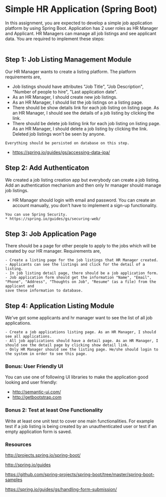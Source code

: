 # Simple HR Application (Spring Boot)

In this assignment, you are expected to develop a simple job application platform by using Spring Boot. Application has 2 user roles as HR Manager and Applicant. HR Managers can manage all job listings and see applicant data. You are required to implement these steps:<br>
<br>

## Step 1: Job Listing Management Module

Our HR Manager wants to create a listing platform. The platform requirements are,

- Job listings should have attributes "Job Title", "Job Description", "Number of people to hire", "Last application date".
- As an HR Manager, I should create new job listings.
- As an HR Manager, I should list the job listings on a listing page.
- There should be show details link for each job listing on listing page. As an HR Manager, I should see the details of a job listing by clicking the link.
- There should be delete job listing link for each job listing on listing page. As an HR Manager, I should delete a job listing by clicking the link. Deleted job listings won't be seen by anyone.<br>
	
`Everything should be persisted on database on this step.`<br>
* https://spring.io/guides/gs/accessing-data-jpa/


## Step 2: Add Authenticaton

We created a job listing creation app but everybody can create a job listing. Add an authentication mechanism and then only hr manager should manage job listings.

- HR Manager should login with email and password. You can create an account manually, you don't have to implement a sign-up functionality.

`You can use Spring Security.`<br>
`* https://spring.io/guides/gs/securing-web/`


## Step 3: Job Application Page

There should be a page for other people to apply to the jobs which will be created by our HR manager. Requirements are,

	- Create a listing page for the job listings that HR Manager created.
	- Applicants can see the listings and click for the detail of a listing.
	- In job listing detail page, there should be a job application form.
	- Job application form should get the information "Name", "Email", "Phone", "Address", "Thoughts on Job", "Resume" (as a file) from the applicant and
	save these information to database.


## Step 4: Application Listing Module

We've got some applicants and hr manager want to see the list of all job applications.

	- Create a job applications listing page. As an HR Manager, I should see all applications.
	- All job applications should have a detail page. As an HR Manager, I should see the detail page by clicking show detail link.
	- Only HR Manager should see the listing page. He/she should login to the system in order to see this page.


### Bonus: User Friendly UI

You can use one of following UI libraries to make the application good looking and user friendly:

- http://semantic-ui.com/
- http://getbootstrap.com

### Bonus 2: Test at least One Functionality

Write at least one unit test to cover one main functionalities. For example test if a job listing is being created by an unauthenticated user or test if an empty application form is saved.


### Resources

http://projects.spring.io/spring-boot/<br>

http://spring.io/guides<br>

https://github.com/spring-projects/spring-boot/tree/master/spring-boot-samples<br>

https://spring.io/guides/gs/handling-form-submission/<br>

